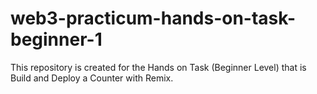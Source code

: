 # web3-practicum-hands-on-task-beginner-1
This repository is created for the Hands on Task (Beginner Level) that is Build and Deploy a Counter with Remix.
